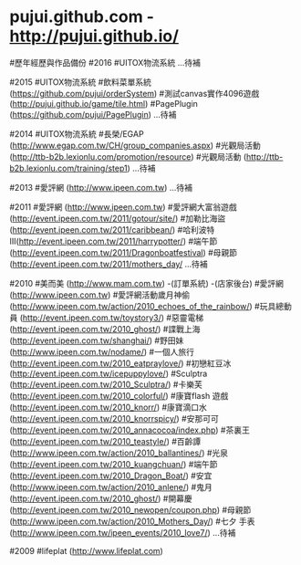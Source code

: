 pujui.github.com - http://pujui.github.io/
================

#歷年經歷與作品備份
#2016
    #UITOX物流系統
    ...待補

#2015
    #UITOX物流系統
    #飲料菜單系統 (https://github.com/pujui/orderSystem)
    #測試canvas實作4096遊戲  (http://pujui.github.io/game/tile.html)
    #PagePlugin (https://github.com/pujui/PagePlugin)
    ...待補 

#2014
    #UITOX物流系統
    #長榮/EGAP (http://www.egap.com.tw/CH/group_companies.aspx)
    #光觀局活動 (http://ttb-b2b.lexionlu.com/promotion/resource)
    #光觀局活動 (http://ttb-b2b.lexionlu.com/training/step1)
    ...待補 

#2013
    #愛評網  (http://www.ipeen.com.tw)
    ...待補 

#2011
    #愛評網  (http://www.ipeen.com.tw)
    #愛評網大富翁遊戲  (http://event.ipeen.com.tw/2011/gotour/site/)
    #加勒比海盜(http://event.ipeen.com.tw/2011/caribbean/)
    #哈利波特III(http://event.ipeen.com.tw/2011/harrypotter/)
    #端午節 (http://event.ipeen.com.tw/2011/Dragonboatfestival)
    #母親節 (http://event.ipeen.com.tw/2011/mothers_day/
    ...待補

#2010
    #美而美  (http://www.mam.com.tw)
        -(訂單系統)
        -(店家後台)
    #愛評網  (http://www.ipeen.com.tw)
    #愛評網活動歲月神偷  (http://www.ipeen.com.tw/action/2010_echoes_of_the_rainbow/)
    #玩具總動員 (http://event.ipeen.com.tw/toystory3/)
    #惡靈電梯(http://event.ipeen.com.tw/2010_ghost/)
    #諜戰上海(http://event.ipeen.com.tw/shanghai/)
    #野田妹(http://www.ipeen.com.tw/nodame/)
    #一個人旅行(http://event.ipeen.com.tw/2010_eatpraylove/)
    #初戀紅豆冰(http://event.ipeen.com.tw/icepuppylove/)
    #Sculptra (http://event.ipeen.com.tw/2010_Sculptra/)
    #卡樂芙 (http://event.ipeen.com.tw/2010_colorful/)
    #康寶flash 遊戲(http://event.ipeen.com.tw/2010_knorr/)
    #康寶滴口水(http://event.ipeen.com.tw/2010_knorrspicy/)
    #安那可可(http://event.ipeen.com.tw/2010_annacocoa/index.php)
    #茶裏王(http://event.ipeen.com.tw/2010_teastyle/)
    #百齡譚(http://www.ipeen.com.tw/action/2010_ballantines/)
    #光泉(http://event.ipeen.com.tw/2010_kuangchuan/)
    #端午節  (http://event.ipeen.com.tw/2010_Dragon_Boat/)
    #安宜(http://www.ipeen.com.tw/action/2010_anlene/)
    #鬼月(http://event.ipeen.com.tw/2010_ghost/)
    #開幕慶 (http://event.ipeen.com.tw/2010_newopen/coupon.php)
    #母親節 (http://www.ipeen.com.tw/action/2010_Mothers_Day/)
    #七夕 手表 (http://www.ipeen.com.tw/ipeen_events/2010_love7/)
    ...待補

#2009
    #lifeplat (http://www.lifeplat.com)

